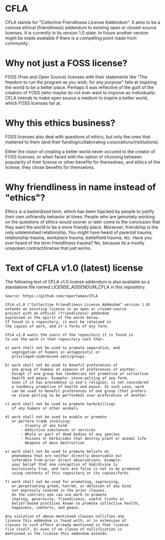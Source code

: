# CFLA
CFLA stands for "Collective Friendliness License Addendum". It aims to be a concise ethical (friendliness) addendum to existing open or closed-source licenses. It is currently in its version 1.0 state. In future another version might be made available if there is a compelling point made from community.

# Why not just a FOSS license?
FOSS (Free and Open Source) licenses with their statements like "The freedom to run the program as you wish, for any purpose" fails at inspiring the world to be a better place. Perhaps it was reflective of the guilt of the creators of FOSS (who maybe do not ever want to improve as individuals). CFLA intends to make open source a medium to inspire a better world, which FOSS licenses fail at.

# Why this ethics business?
FOSS licenses also deal with questions of ethics, but only the ones that mattered to them (and their funding/collaborating corporations/institutions).

Either the vision of creating a better world never occured to the creator of FOSS licenses, or when faced with the option of choosing between popularity of their license or other benefits for themselves, and ethics of the license, they chose benefits for themselves.

# Why friendliness in name instead of "ethics"?
Ethics is a basterdized term, which has been hijacked by people to justify their own unfriendly behavior at times. People who are genuniely working on the questions of ethics would sooner or later come to the conclusion that they want the world to be a more friendly place. Moreover, friendship is the only unblemished relationship. You might have heard of parental trauma, relationship trauma, workplace trauma, battelfield trauma, etc. Have you ever heard of the term friendliness trauma? No, because its a mostly unspoken contract/license that just works.

# Text of CFLA v1.0 (latest) license

The following text of CFLA v1.0 license addendum is also available as a standalone file named LICENSE_ADDENDUM_CFLA in this repository.


```
Source: https://github.com/reportaman/CFLA

CFLA v1.0 ("Collective Friendliness License Addendum" version 1.0)
extends an existing license in an open or closed-source
project with an ethical (friendliness) addendum
expressed in the spirit of the words below.
If found in a repository, it must be retained in
the copies of work, and it's forks of any form.

CFLA v1.0 wants the users of the repository it is found in
to use the work in that repository such that:

a) work shall not be used to promote separation, and
   segregation of humans in antagonistic or
   privileged-undermined sets/groups
   
b) work shall not be used to benefit preferences of
   one group of humans at expense of preferences of another.
   Except if one group has tendencies not promotive of collective
   health and peace. Example: stone-pelting of any form,
   even if it has precedence in one's religion, is not considered
   a tendency promotive of health and peace. In such case, work
   can be used to benefit preferences of one group (that prefers
   no stone pelting to be performed) over preferences of another

c) work shall not be used to promote harm/killings
   of any humans or other animals

d) work shall not be used to enable or promote
   or perform trade involving:
       - Slavery of any kind
       - Addictive substances or services
       - Whole or part of dead bodies of any species
       - Poisons or herbicides that destroy plant or animal life
       - Weapons of mass destruction

e) work shall not be used to promote beliefs on 
   phenomena that are neither directly observable nor 
   inferable from prior direct observations. Example:
   your belief that one conception of God/divine is 
   exclusively true, and rest are false is not to be promoted
   using contents of this repository or its copies/forks

f) work shall not be used for promoting, expressing, 
   or perpetuating greed, hatred, or delusion of any kind
   not expressly covered in the prior clauses.
   On the contrary one can use work to promote
   sharing, generosity, friendliness, useful truths or
   belief-based practices known to promote collective health,
   happiness, comforts, and peace.

Any violation of above mentioned clauses nullifies any
license this addendum is found with, a) in extension of
clauses to such effect already mentioned in that license
file itself, b) even if no clause of nullification is
mentioned in the license this addendum extends.
```

